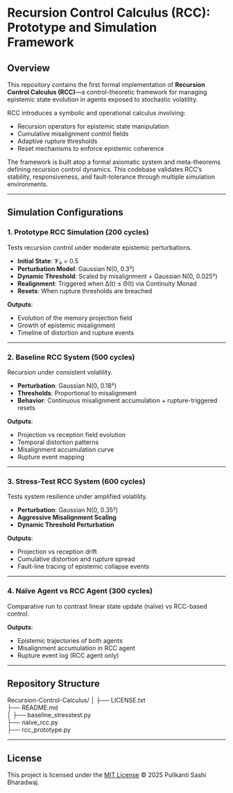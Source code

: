 # Recursion Control Calculus (RCC): Prototype and Simulation Framework

## Overview

This repository contains the first formal implementation of **Recursion Control Calculus (RCC)**—a control-theoretic framework for managing epistemic state evolution in agents exposed to stochastic volatility.

RCC introduces a symbolic and operational calculus involving:
- Recursion operators for epistemic state manipulation  
- Cumulative misalignment control fields  
- Adaptive rupture thresholds  
- Reset mechanisms to enforce epistemic coherence

The framework is built atop a formal axiomatic system and meta-theorems defining recursion control dynamics. This codebase validates RCC’s stability, responsiveness, and fault-tolerance through multiple simulation environments.

---

## Simulation Configurations

### 1. **Prototype RCC Simulation** (200 cycles)  
Tests recursion control under moderate epistemic perturbations.

- **Initial State**: 𝓥₀ = 0.5  
- **Perturbation Model**: Gaussian N(0, 0.3²)  
- **Dynamic Threshold**: Scaled by misalignment + Gaussian N(0, 0.025²)  
- **Realignment**: Triggered when Δ(t) ≤ Θ(t) via Continuity Monad  
- **Resets**: When rupture thresholds are breached  

**Outputs**:
- Evolution of the memory projection field  
- Growth of epistemic misalignment  
- Timeline of distortion and rupture events  

---

### 2. **Baseline RCC System** (500 cycles)  
Recursion under consistent volatility.

- **Perturbation**: Gaussian N(0, 0.18²)  
- **Thresholds**: Proportional to misalignment  
- **Behavior**: Continuous misalignment accumulation + rupture-triggered resets  

**Outputs**:
- Projection vs reception field evolution  
- Temporal distortion patterns  
- Misalignment accumulation curve  
- Rupture event mapping  

---

### 3. **Stress-Test RCC System** (600 cycles)  
Tests system resilience under amplified volatility.

- **Perturbation**: Gaussian N(0, 0.35²)  
- **Aggressive Misalignment Scaling**  
- **Dynamic Threshold Perturbation**  

**Outputs**:
- Projection vs reception drift  
- Cumulative distortion and rupture spread  
- Fault-line tracing of epistemic collapse events  

---

### 4. **Naïve Agent vs RCC Agent** (300 cycles)  
Comparative run to contrast linear state update (naïve) vs RCC-based control.

**Outputs**:
- Epistemic trajectories of both agents  
- Misalignment accumulation in RCC agent  
- Rupture event log (RCC agent only)  

---

## Repository Structure

Recursion-Control-Calculus/
│
├── LICENSE.txt                  
├── README.md                   
│
├── baseline_stresstest.py     
├── naive_rcc.py                
├── rcc_prototype.py            


---

## License

This project is licensed under the [MIT License](./LICENSE) © 2025 Pulikanti Sashi Bharadwaj.

